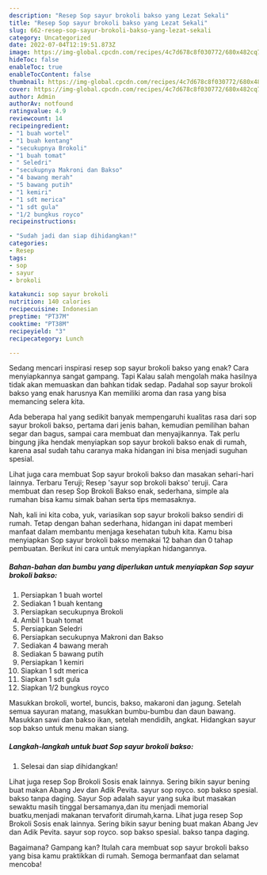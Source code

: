 ```yaml
---
description: "Resep Sop sayur brokoli bakso yang Lezat Sekali"
title: "Resep Sop sayur brokoli bakso yang Lezat Sekali"
slug: 662-resep-sop-sayur-brokoli-bakso-yang-lezat-sekali
category: Uncategorized
date: 2022-07-04T12:19:51.873Z
image: https://img-global.cpcdn.com/recipes/4c7d678c8f030772/680x482cq70/sop-sayur-brokoli-bakso-foto-resep-utama.jpg
hideToc: false
enableToc: true
enableTocContent: false
thumbnail: https://img-global.cpcdn.com/recipes/4c7d678c8f030772/680x482cq70/sop-sayur-brokoli-bakso-foto-resep-utama.jpg
cover: https://img-global.cpcdn.com/recipes/4c7d678c8f030772/680x482cq70/sop-sayur-brokoli-bakso-foto-resep-utama.jpg
author: Admin
authorAv: notfound
ratingvalue: 4.9
reviewcount: 14
recipeingredient:
- "1 buah wortel"
- "1 buah kentang"
- "secukupnya Brokoli"
- "1 buah tomat"
- " Seledri"
- "secukupnya Makroni dan Bakso"
- "4 bawang merah"
- "5 bawang putih"
- "1 kemiri"
- "1 sdt merica"
- "1 sdt gula"
- "1/2 bungkus royco"
recipeinstructions:

- "Sudah jadi dan siap dihidangkan!"
categories:
- Resep
tags:
- sop
- sayur
- brokoli

katakunci: sop sayur brokoli 
nutrition: 140 calories
recipecuisine: Indonesian
preptime: "PT37M"
cooktime: "PT38M"
recipeyield: "3"
recipecategory: Lunch

---
```



Sedang mencari inspirasi resep sop sayur brokoli bakso yang enak? Cara menyiapkannya sangat gampang. Tapi Kalau salah mengolah maka hasilnya tidak akan memuaskan dan bahkan tidak sedap. Padahal sop sayur brokoli bakso yang enak harusnya Kan memiliki aroma dan rasa yang bisa memancing selera kita.


Ada beberapa hal yang sedikit banyak mempengaruhi kualitas rasa dari sop sayur brokoli bakso, pertama dari jenis bahan, kemudian pemilihan bahan segar dan bagus, sampai cara membuat dan menyajikannya. Tak perlu bingung jika hendak menyiapkan sop sayur brokoli bakso enak di rumah, karena asal sudah tahu caranya maka hidangan ini bisa menjadi suguhan spesial.

Lihat juga cara membuat Sop sayur brokoli bakso dan masakan sehari-hari lainnya. Terbaru Teruji; Resep &#39;sayur sop brokoli bakso&#39; teruji. Cara membuat dan resep Sop Brokoli Bakso enak, sederhana, simple ala rumahan bisa kamu simak bahan serta tips memasaknya.


Nah, kali ini kita coba, yuk, variasikan sop sayur brokoli bakso sendiri di rumah. Tetap dengan bahan sederhana, hidangan ini dapat memberi manfaat dalam membantu menjaga kesehatan tubuh kita. Kamu bisa menyiapkan Sop sayur brokoli bakso memakai 12 bahan dan 0 tahap pembuatan. Berikut ini cara untuk menyiapkan hidangannya.

<!--inarticleads1-->

##### Bahan-bahan dan bumbu yang diperlukan untuk menyiapkan Sop sayur brokoli bakso:

1. Persiapkan 1 buah wortel
1. Sediakan 1 buah kentang
1. Persiapkan secukupnya Brokoli
1. Ambil 1 buah tomat
1. Persiapkan  Seledri
1. Persiapkan secukupnya Makroni dan Bakso
1. Sediakan 4 bawang merah
1. Sediakan 5 bawang putih
1. Persiapkan 1 kemiri
1. Siapkan 1 sdt merica
1. Siapkan 1 sdt gula
1. Siapkan 1/2 bungkus royco


Masukkan brokoli, wortel, buncis, bakso, makaroni dan jagung. Setelah semua sayuran matang, masukkan bumbu-bumbu dan daun bawang. Masukkan sawi dan bakso ikan, setelah mendidih, angkat. Hidangkan sayur sop bakso untuk menu makan siang. 

<!--inarticleads2-->

##### Langkah-langkah untuk buat Sop sayur brokoli bakso:


1. Selesai dan siap dihidangkan!

Lihat juga resep Sop Brokoli Sosis enak lainnya. Sering bikin sayur bening buat makan Abang Jev dan Adik Pevita. sayur sop royco. sop bakso spesial. bakso tanpa daging. Sayur Sop adalah sayur yang suka ibut masakan sewaktu masih tinggal bersamanya,dan itu menjadi memorial buatku,menjadi makanan tervaforit dirumah,karna. Lihat juga resep Sop Brokoli Sosis enak lainnya. Sering bikin sayur bening buat makan Abang Jev dan Adik Pevita. sayur sop royco. sop bakso spesial. bakso tanpa daging. 

Bagaimana? Gampang kan? Itulah cara membuat sop sayur brokoli bakso yang bisa kamu praktikkan di rumah. Semoga bermanfaat dan selamat mencoba!
